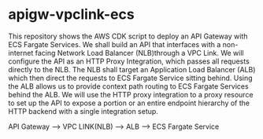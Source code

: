 # apigw-vpclink-ecs

This repository shows the AWS CDK script to deploy an API Gateway with ECS Fargate Services. We shall build an API that interfaces with a non-internet facing Network Load Balancer (NLB)through a VPC Link. We will configure the API as an HTTP Proxy Integration, which passes all requests directly to the NLB. The NLB shall target an Application Load Balancer (ALB) which then direct the requests to ECS Fargate Service sitting behind. Using the ALB allows us to provide context path routing to ECS Fargate Services behind the ALB. We will use the HTTP proxy integration to a proxy resource to set up the API to expose a portion or an entire endpoint hierarchy of the HTTP backend with a single integration setup.

API Gateway --> VPC LINK(NLB) --> ALB --> ECS Fargate Service
